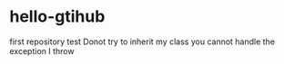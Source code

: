 # hello-gtihub
first repository test
Donot try to inherit my class you cannot handle the exception I throw
